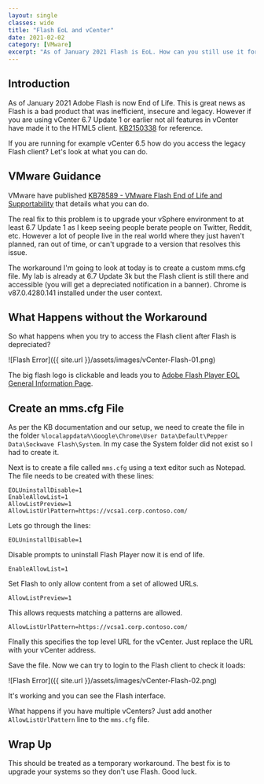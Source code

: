 ```yaml
---
layout: single
classes: wide
title: "Flash EoL and vCenter"
date: 2021-02-02
category: [VMware]
excerpt: "As of January 2021 Flash is EoL. How can you still use it for vCenter?"
---
```

## Introduction

As of January 2021 Adobe Flash is now End of Life.  This is great news as Flash is a bad product that was inefficient, insecure and legacy. However if you are using vCenter 6.7 Update 1 or earlier not all features in vCenter have made it to the HTML5 client. [KB2150338](https://kb.vmware.com/s/article/2150338) for reference.

If you are running for example vCenter 6.5 how do you access the legacy Flash client? Let's look at what you can do.

## VMware Guidance

VMware have published [KB78589 - VMware Flash End of Life and Supportability](https://kb.vmware.com/s/article/78589) that details what you can do.

The real fix to this problem is to upgrade your vSphere environment to at least 6.7 Update 1 as I keep seeing people berate people on Twitter, Reddit, etc. However a lot of people live in the real world where they just haven't planned, ran out of time, or can't upgrade to a version that resolves this issue.

The workaround I'm going to look at today is to create a custom mms.cfg file. My lab is already at 6.7 Update 3k but the Flash client is still there and accessible (you will get a depreciated notification in a banner). Chrome is v87.0.4280.141 installed under the user context.

## What Happens without the Workaround

So what happens when you try to access the Flash client after Flash is depreciated?

![Flash Error]({{ site.url }}/assets/images/vCenter-Flash-01.png)

The big flash logo is clickable and leads you to [Adobe Flash Player EOL General Information Page](https://www.adobe.com/products/flashplayer/end-of-life.html).

## Create an mms.cfg File

As per the KB documentation and our setup, we need to create the file in the folder `%localappdata%\Google\Chrome\User Data\Default\Pepper Data\Sockwave Flash\System`. In my case the System folder did not exist so I had to create it.

Next is to create a file called `mms.cfg` using a text editor such as Notepad. The file needs to be created with these lines:

```shell
EOLUninstallDisable=1
EnableAllowList=1
AllowListPreview=1
AllowListUrlPattern=https://vcsa1.corp.contoso.com/
```
Lets go through the lines:

```shell
EOLUninstallDisable=1
```

Disable prompts to uninstall Flash Player now it is end of life.

```shell
EnableAllowList=1
```
Set Flash to only allow content from a set of allowed URLs.

```shell
AllowListPreview=1
```

This allows requests matching a patterns are allowed.

```shell
AllowListUrlPattern=https://vcsa1.corp.contoso.com/
```

FInally this specifies the top level URL for the vCenter. Just replace the URL with your vCenter address.

Save the file. Now we can try to login to the Flash client to check it loads:

![Flash Error]({{ site.url }}/assets/images/vCenter-Flash-02.png)

It's working and you can see the Flash interface.

What happens if you have multiple vCenters? Just add another `AllowListUrlPattern` line to the `mms.cfg` file.

## Wrap Up

This should be treated as a temporary workaround. The best fix is to upgrade your systems so they don't use Flash.  Good luck.